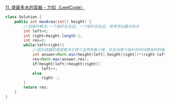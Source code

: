 [11. 盛最多水的容器 - 力扣（LeetCode）](https://leetcode.cn/problems/container-with-most-water/description/?envType=study-plan-v2&envId=top-100-liked)
```java
class Solution {
    public int maxArea(int[] height) {
        //双指针解法:一个指针在左边，一个指针在右边，枚举求出最大的水
        int left=0;
        int right=height.length-1;
        int res=0;
        while(left<right){
            //因为容器的高度取决于两个边界的最小值，并且当两个指针向中间靠拢的时候right-left会变小，那么如果还想要找到比现有最大值更大的容器，只能使得Math.min(height[left],height[right])变大，这样才有可能找到潜在的最大值，实际上移动那个值更小的，这样可以使得min值变得更大
            int answer=Math.min(height[left],height[right])*(right-left);
            res=Math.max(answer,res);
            if(height[left]<height[right])
                left++;
            else
                right--;
        }
        return res;
    }
}
```